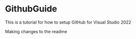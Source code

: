 # GithubGuide
This is a tutorial for how to setup GitHub for Visual Studio 2022

Making changes to the readme 
